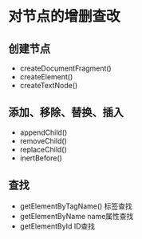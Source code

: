# 对节点的增删查改

## 创建节点

- createDocumentFragment()
- createElement()
- createTextNode()

## 添加、移除、替换、插入

- appendChild()
- removeChild()
- replaceChild()
- inertBefore()

## 查找

- getElementByTagName()  标签查找
- getElementByName name属性查找
- getElementById ID查找